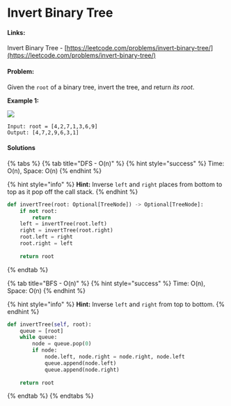 # Invert Binary Tree

#### Links:

Invert Binary Tree - [https://leetcode.com/problems/invert-binary-tree/](https://leetcode.com/problems/invert-binary-tree/)

#### Problem:

Given the `root` of a binary tree, invert the tree, and return _its root_.

**Example 1:**

![](https://assets.leetcode.com/uploads/2021/03/14/invert1-tree.jpg)

```
Input: root = [4,2,7,1,3,6,9]
Output: [4,7,2,9,6,3,1]
```

#### Solutions

{% tabs %}
{% tab title="DFS - O(n)" %}
{% hint style="success" %}
Time: O(n), Space: O(n)
{% endhint %}

{% hint style="info" %}
**Hint:** Inverse `left` and `right` places from bottom to top as it pop off the call stack.
{% endhint %}

```python
def invertTree(root: Optional[TreeNode]) -> Optional[TreeNode]:
    if not root:
        return
    left = invertTree(root.left)
    right = invertTree(root.right)
    root.left = right
    root.right = left
    
    return root
```
{% endtab %}

{% tab title="BFS - O(n)" %}
{% hint style="success" %}
Time: O(n), Space: O(n)
{% endhint %}

{% hint style="info" %}
**Hint:** Inverse `left` and `right` from top to bottom.
{% endhint %}

```python
def invertTree(self, root):
    queue = [root]
    while queue:
        node = queue.pop(0)
        if node:
            node.left, node.right = node.right, node.left
            queue.append(node.left)
            queue.append(node.right)
    
    return root
```
{% endtab %}
{% endtabs %}
